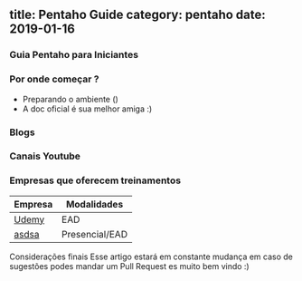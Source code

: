 title: Pentaho Guide
category: pentaho
date: 2019-01-16
------------------------------------

### Guia Pentaho para Iniciantes

### Por onde começar ?
- Preparando o ambiente ()
- A doc oficial é sua melhor amiga :)

### Blogs

### Canais Youtube

### Empresas que oferecem treinamentos 

Empresa | Modalidades 
--- | --- 
[Udemy](sadsadsa) | EAD 
[asdsa](sadsadsa) | Presencial/EAD 

Considerações finais
Esse artigo estará em constante mudança em caso de sugestões podes mandar um Pull Request es muito bem vindo :)
